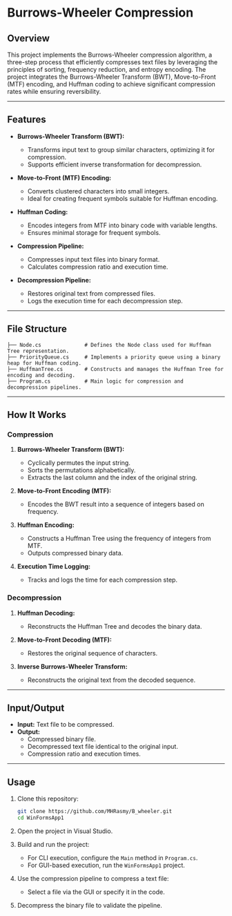 # Burrows-Wheeler Compression

## Overview
This project implements the Burrows-Wheeler compression algorithm, a three-step process that efficiently compresses text files by leveraging the principles of sorting, frequency reduction, and entropy encoding. The project integrates the Burrows-Wheeler Transform (BWT), Move-to-Front (MTF) encoding, and Huffman coding to achieve significant compression rates while ensuring reversibility.

---

## Features
- **Burrows-Wheeler Transform (BWT):**
  - Transforms input text to group similar characters, optimizing it for compression.
  - Supports efficient inverse transformation for decompression.
  
- **Move-to-Front (MTF) Encoding:**
  - Converts clustered characters into small integers.
  - Ideal for creating frequent symbols suitable for Huffman encoding.
  
- **Huffman Coding:**
  - Encodes integers from MTF into binary code with variable lengths.
  - Ensures minimal storage for frequent symbols.
  
- **Compression Pipeline:**
  - Compresses input text files into binary format.
  - Calculates compression ratio and execution time.

- **Decompression Pipeline:**
  - Restores original text from compressed files.
  - Logs the execution time for each decompression step.

---

## File Structure
```
├── Node.cs              # Defines the Node class used for Huffman Tree representation.
├── PriorityQueue.cs     # Implements a priority queue using a binary heap for Huffman coding.
├── HuffmanTree.cs       # Constructs and manages the Huffman Tree for encoding and decoding.
├── Program.cs           # Main logic for compression and decompression pipelines.
```

---

## How It Works
### Compression
1. **Burrows-Wheeler Transform (BWT):**
   - Cyclically permutes the input string.
   - Sorts the permutations alphabetically.
   - Extracts the last column and the index of the original string.

2. **Move-to-Front Encoding (MTF):**
   - Encodes the BWT result into a sequence of integers based on frequency.

3. **Huffman Encoding:**
   - Constructs a Huffman Tree using the frequency of integers from MTF.
   - Outputs compressed binary data.

4. **Execution Time Logging:**
   - Tracks and logs the time for each compression step.

### Decompression
1. **Huffman Decoding:**
   - Reconstructs the Huffman Tree and decodes the binary data.

2. **Move-to-Front Decoding (MTF):**
   - Restores the original sequence of characters.

3. **Inverse Burrows-Wheeler Transform:**
   - Reconstructs the original text from the decoded sequence.

---

## Input/Output
- **Input:** Text file to be compressed.
- **Output:**
  - Compressed binary file.
  - Decompressed text file identical to the original input.
  - Compression ratio and execution times.

---

## Usage
1. Clone this repository:
   ```bash
   git clone https://github.com/MHRasmy/B_wheeler.git
   cd WinFormsApp1
   ```

2. Open the project in Visual Studio.

3. Build and run the project:
   - For CLI execution, configure the `Main` method in `Program.cs`.
   - For GUI-based execution, run the `WinFormsApp1` project.

4. Use the compression pipeline to compress a text file:
   - Select a file via the GUI or specify it in the code.

5. Decompress the binary file to validate the pipeline.
